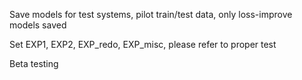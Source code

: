 Save models for test systems, pilot train/test data, only loss-improve models saved
           
Set EXP1, EXP2, EXP_redo, EXP_misc, please refer to proper test 
         
Beta testing   
    
     
  
